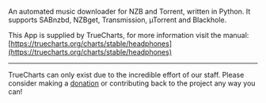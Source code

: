 An automated music downloader for NZB and Torrent, written in Python. It supports SABnzbd, NZBget, Transmission, µTorrent and Blackhole.

This App is supplied by TrueCharts, for more information visit the manual: [https://truecharts.org/charts/stable/headphones](https://truecharts.org/charts/stable/headphones)

---

TrueCharts can only exist due to the incredible effort of our staff.
Please consider making a [donation](https://truecharts.org/about/sponsor) or contributing back to the project any way you can!
